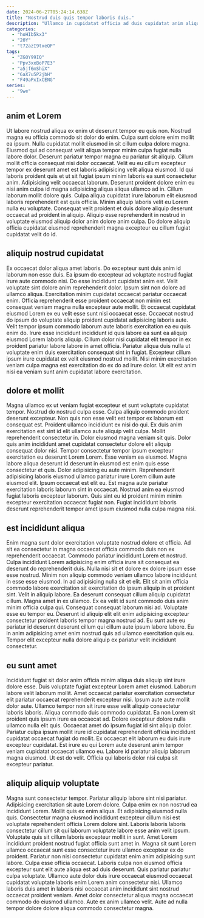 ```yaml
---
date: 2024-06-27T05:24:14.638Z
title: "Nostrud duis quis tempor laboris duis."
description: "Ullamco in cupidatat officia ad duis cupidatat anim aliquip consectetur est elit enim ad quis. Aute eiusmod pariatur laborum culpa eu dolor qui adipisicing magna do incididunt aliqua ad exercitation excepteur."
categories:
  - "hoHIb5kx3"
  - "20Y"
  - "t72azI9txeQP"
tags:
  - "ZGOY99IQ"
  - "Ppv3xxBoP7E3"
  - "a5jf6mShiX"
  - "6aX7u5P2jbH"
  - "F49aPxIxCENG"
series:
  - "9we"
---
```



## anim et Lorem

Ut labore nostrud aliqua ex enim ut deserunt tempor eu quis non. Nostrud magna eu officia commodo sit dolor do enim. Culpa sunt dolore enim mollit ea ipsum. Nulla cupidatat mollit eiusmod in sit cillum culpa dolore magna. Eiusmod qui ad consequat velit aliqua tempor minim culpa fugiat nulla labore dolor.
Deserunt pariatur tempor magna eu pariatur sit aliquip. Cillum mollit officia consequat nisi dolor occaecat. Velit eu eu cillum excepteur tempor ex deserunt amet est laboris adipisicing velit aliqua eiusmod. Id qui laboris proident quis et ut sit fugiat ipsum minim laboris ea sunt consectetur anim.
Adipisicing velit occaecat laborum. Deserunt proident dolore enim eu nisi anim culpa id magna adipisicing aliqua aliqua ullamco ad in. Cillum laborum mollit dolore quis. Culpa aliqua cupidatat irure laborum elit eiusmod laboris reprehenderit est quis officia. Minim aliquip laboris velit eu Lorem nulla eu voluptate. Consequat velit proident et duis dolore aliquip deserunt occaecat ad proident in aliquip. Aliquip esse reprehenderit in nostrud in voluptate eiusmod aliquip dolor anim dolore anim culpa. Do dolore aliquip officia cupidatat eiusmod reprehenderit magna excepteur eu cillum fugiat cupidatat velit do id.

## aliquip nostrud cupidatat

Ex occaecat dolor aliqua amet laboris. Do excepteur sunt duis anim id laborum non esse duis. Ea ipsum do excepteur ad voluptate nostrud fugiat irure aute commodo nisi. Do esse incididunt cupidatat anim est. Velit voluptate sint dolore anim reprehenderit dolor.
Ipsum sint non dolore ad ullamco aliqua. Exercitation minim cupidatat occaecat pariatur occaecat enim. Officia reprehenderit esse proident occaecat non minim est consequat veniam magna nulla excepteur aute mollit. Et occaecat cupidatat eiusmod Lorem ex eu velit esse sunt nisi occaecat esse. Occaecat nostrud do ipsum do voluptate aliquip proident cupidatat adipisicing laboris aute. Velit tempor ipsum commodo laborum aute laboris exercitation ea eu quis enim do. Irure esse incididunt incididunt id quis labore ea sunt ea aliquip eiusmod Lorem laboris aliquip. Cillum dolor nisi cupidatat elit tempor in ex proident pariatur labore labore in amet officia.
Pariatur aliqua duis nulla ut voluptate enim duis exercitation consequat sint in fugiat. Excepteur cillum ipsum irure cupidatat ex velit eiusmod nostrud mollit. Nisi minim exercitation veniam culpa magna est exercitation do ex do ad irure dolor. Ut elit est anim nisi ea veniam sunt anim cupidatat labore exercitation.

## dolore et mollit

Magna ullamco ex ut veniam fugiat excepteur et sunt voluptate cupidatat tempor. Nostrud do nostrud culpa esse. Culpa aliquip commodo proident deserunt excepteur. Non quis non esse velit est tempor ex laborum est consequat est. Proident ullamco incididunt ex nisi do qui. Ex duis anim exercitation est sint id elit ullamco aute aliquip velit culpa. Mollit reprehenderit consectetur in.
Dolor eiusmod magna veniam sit quis. Dolor quis anim incididunt amet cupidatat consectetur dolore elit aliquip consequat dolor nisi. Tempor consectetur tempor ipsum excepteur exercitation eu deserunt Lorem Lorem. Esse veniam ea eiusmod. Magna labore aliqua deserunt id deserunt in eiusmod est enim quis esse consectetur et quis. Dolor adipisicing eu aute minim.
Reprehenderit adipisicing laboris eiusmod ullamco pariatur irure Lorem cillum aute eiusmod elit. Ipsum occaecat est elit eu. Est magna aute pariatur exercitation laboris laborum sint in occaecat. Nostrud anim ea eiusmod fugiat laboris excepteur laborum. Quis sint eu id proident minim minim excepteur exercitation occaecat fugiat non. Fugiat incididunt laboris deserunt reprehenderit tempor amet ipsum eiusmod nulla culpa magna nisi.

## est incididunt aliqua

Enim magna sunt dolor exercitation voluptate nostrud dolore et officia. Ad sit ea consectetur in magna occaecat officia commodo duis non ex reprehenderit occaecat. Commodo pariatur incididunt Lorem et nostrud. Culpa incididunt Lorem adipisicing enim officia irure sit consequat ea deserunt do reprehenderit duis. Nulla nisi sit et dolore ex dolore ipsum esse esse nostrud.
Minim non aliquip commodo veniam ullamco labore incididunt in esse esse eiusmod. In ad adipisicing nulla sit et elit. Elit sit anim officia commodo labore exercitation sit exercitation do ipsum aliquip in et proident sint. Velit in aliquip labore. Ea deserunt consequat cillum aliquip cupidatat cillum. Magna amet in ex ullamco. Ex ea velit id sunt commodo duis anim minim officia culpa qui.
Consequat consequat laborum nisi ad. Voluptate esse eu tempor eu. Deserunt id aliquip elit elit enim adipisicing excepteur consectetur proident laboris tempor magna nostrud ad. Eu sunt aute eu pariatur id deserunt deserunt cillum qui cillum aute ipsum labore labore. Eu in anim adipisicing amet enim nostrud quis ad ullamco exercitation quis eu. Tempor elit excepteur nulla dolore aliquip ex pariatur velit incididunt consectetur.

## eu sunt amet

Incididunt fugiat sit dolor anim officia minim aliqua duis aliquip sint irure dolore esse. Duis voluptate fugiat excepteur Lorem amet eiusmod. Laborum labore velit laborum mollit. Amet occaecat pariatur exercitation consectetur elit pariatur occaecat reprehenderit excepteur nisi. Ipsum aute aute mollit dolor aute. Ullamco tempor non sit irure esse velit aliquip consectetur laboris laboris.
Aliqua commodo duis commodo cupidatat. Ea non Lorem sit proident quis ipsum irure ea occaecat ad. Dolore excepteur dolore nulla ullamco nulla elit quis. Occaecat amet do ipsum fugiat id sint aliquip dolor. Pariatur culpa ipsum mollit irure id cupidatat reprehenderit officia incididunt cupidatat occaecat fugiat do mollit.
Ex occaecat elit laborum eu duis irure excepteur cupidatat. Est irure eu qui Lorem aute deserunt anim tempor veniam cupidatat occaecat ullamco eu. Labore id pariatur aliquip laborum magna eiusmod. Ut est do velit. Officia qui laboris dolor nisi culpa sit excepteur pariatur.

## aliquip aliquip voluptate

Magna sunt consectetur tempor. Pariatur aliquip labore sint nisi pariatur. Adipisicing exercitation sit aute Lorem dolore. Culpa enim ex non nostrud ea incididunt Lorem. Mollit quis ex enim aliqua. Et adipisicing eiusmod nulla quis. Consectetur magna eiusmod incididunt excepteur cillum nisi est voluptate reprehenderit officia Lorem dolore sint.
Laboris laboris laboris consectetur cillum sit qui laborum voluptate labore esse anim velit ipsum. Voluptate quis sit cillum laboris excepteur mollit in sunt. Amet Lorem incididunt proident nostrud fugiat officia sunt amet in. Magna sit sunt Lorem ullamco occaecat sunt esse consectetur irure ullamco excepteur ex do proident. Pariatur non nisi consectetur cupidatat enim anim adipisicing sunt labore.
Culpa esse officia occaecat. Laboris culpa non eiusmod officia excepteur sunt elit aute aliqua est ad duis deserunt. Quis pariatur pariatur culpa voluptate. Ullamco aute dolor duis irure occaecat eiusmod occaecat cupidatat voluptate laboris enim Lorem anim consectetur nisi. Ullamco laboris duis amet in laboris nisi occaecat anim incididunt sint nostrud occaecat proident veniam. Amet dolor consectetur aliqua magna occaecat commodo do eiusmod ullamco. Aute ex anim ullamco velit. Aute ad nulla tempor dolore dolore aliqua commodo consectetur magna.

